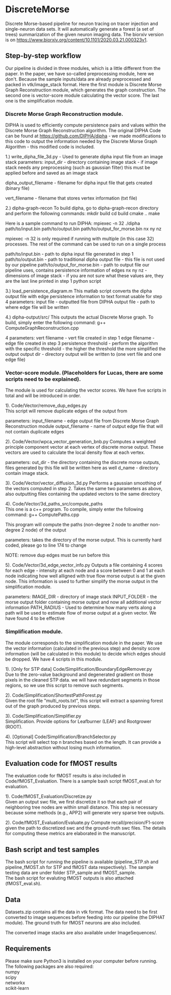 # DiscreteMorse
Discrete Morse-based pipeline for neuron tracing on tracer injection and single-neuron data sets. It will automatically generate a forest (a set of trees) summarization of the given neuron imaging data. The biorxiv version is on https://www.biorxiv.org/content/10.1101/2020.03.21.000323v1. 

## Step-by-step workflow

Our pipeline is divided in three modules, which is a little different from the paper. In the paper, we have so-called preprocessing module, here we don't. Because the sample inputs/data are already preprocessed and packed in vtk/image_stack format. Here the first module is Discrete Morse Graph Reconstruction module,  which generates the graph construction. The second one is vector-score module calculating the vector score. The last one is the simplification module.

### Discrete Morse Graph Reconstruction module.

DIPHA is used to efficiently compute persistence pairs and values within the Discrete Morse Graph Reconstruction algorithm.  The original DIPHA Code can be found at https://github.com/DIPHA/dipha - we made modifications to this code to output the information needed by the Discrete Morse Graph Algorithm - this modified code is included.

1.) write_dipha_file_3d.py - Used to generate dipha input file from an image stack
parameters:
input_dir - directory containing image stack - if image stack needs  any preprocessing (such as gaussian filter) this must be applied before and saved as an image stack

dipha_output_filename - filename for dipha input file that gets created (binary file)

vert_filename - filename that stores vertex information (txt file)

2.) dipha-graph-recon
To build dipha, go to dipha-graph-recon directory and perform the following commands:
mkdir build
cd build
cmake ..
make

Here is a sample command to run DIPHA:
mpiexec -n 32 ./dipha  path/to/input.bin path/to/output.bin path/to/output_for_morse.bin nx ny nz

mpiexec -n 32 is only required if running with multiple (in this case 32) processes.  The rest of the command can be used to run on a single process

path/to/input.bin - path to dipha input file generated in step 1
path/to/output.bin - path to traditional dipha output file - this file is not used by our pipeline
path/to/output_for_morse.bin - path to output file our pipeline uses, contains persistence information of edges
nx ny nz - dimensions of image stack - if you are not sure what these values are, they are the last line printed in step 1 python script

3.) load_persistence_diagram.m
This matlab script converts the dipha output file with edge persistence information to text format usable for step 4
parameters:
input file - outputted file from DIPHA
output file - path to where edge file will be written

4.) dipha-output/src/
This outputs the actual Discrete Morse graph.  To build, simply enter the following command:
g++ ComputeGraphReconstruction.cpp

4 parameters:
vert filename - vert file created in step 1
edge filename - edge file created in step 3
persistence threshold - perform the algorithm with the specific threshold - the higher the threshold the more simplified the output
output dir - directory output will be written to (one vert file and one edge file)


### Vector-score module. (Placeholders for Lucas, there are some scripts need to be explained).
The module is used for calculating the vector scores. We have five scripts in total and will be introduced in order.

1). Code/Vector/remove_dup_edges.py  
This script will remove duplicate edges of the output from

parameters:
input_filename - edge output file from Discrete Morse Graph Reconstruction module
output_filename - name of output edge file that will not contain duplicate edges

2). Code/Vector/wpca_vector_generation_bnb.py
Computes a weighted principle component vector at each vertex of discrete morse output.  These vectors are used to calculate the local density flow at each vertex.

parameters:
out_dir - the directory containing the discrete morse outputs, files generated by this file will be written here as well
d_name - directory contain image stack.

3). Code/Vector/vector_diffusion_3d.py
Performs a gaussian smoothing of the vectors computed in step 2.  Takes the same two parameters as above, also outputting files containing the updated vectors to the same directory

4). Code/Vector/3d_paths_src/compute_paths  
This one is a c++ program.  To compile, simply enter the following command:
g++ ComputePaths.cpp 

This program will compute the paths (non-degree 2 node to another non-degree 2 node) of the output

parameters:
takes the directory of the morse output.  This is currently hard coded, please go to line 174 to change

NOTE: remove dup edges must be run before this


5). Code/Vector/3d_edge_vector_info.py
Outputs a file containing 4 scores for each edge - intensity at each node and a score between 0 and 1 at each node indicating how well alligned with true flow morse output is at the given node.  This information is used to further simplify the morse output in the simplification module.

parameters:
IMAGE_DIR - directory of image stack
INPUT_FOLDER - the morse output folder containing morse output and now all additional vector information
PATH_RADIUS - Used to determine how many verts along a path will be used to estimate flow of morse output at a given vector.  We have found 4 to be effective

### Simplification module.
The module corresponds to the simplification module in the paper. We use the vector information (calculated in the previous step) and density score information (will be calculated in this module) to decide which edges should be dropped. We have 4 scripts in this module.

1). [Only for STP data] Code/Simplification/BoundaryEdgeRemover.py  
Due to the zero-value background and degenerated gradient on those pixels in the cleaned STP data. we will have redundant segments in those regions, so we use this script to remove such segments.

2). Code/Simplification/ShortestPathForest.py  
Given the root file "multi_roots.txt", this script will extract a spanning forest out of the graph produced by previous steps.

3). Code/Simplification/Simplifier.py  
Simplification. Provide options for Leafburner (LEAF) and Rootgrower (ROOT).

4). [Optional]  Code/Simplification/BranchSelector.py  
This script will select top n branches based on the length. It can provide a high-level abstraction without losing much information.

## Evaluation code for fMOST results
The evaluation code for fMOST results is also included in Code/fMOST_Evaluation. There is a sample bash script fMOST_eval.sh for evaluation.  

1). Code/fMOST_Evaluation/Discretize.py  
Given an output swc file, we first discretize it so that each pair of neighboring tree nodes are within small distance. This step is necessary because some methods (e.g., APP2) will generate very sparse tree outputs.

2). Code/fMOST_Evaluation/Evaluate.py
Compute recall/precision/F1-score given the path to discretized swc and the ground-truth swc files. The details for computing these metrics are elaborated in the manuscript.

## Bash script and test samples
The bash script for running the pipeline is available (pipeline_STP.sh and pipeline_fMOST.sh for STP and fMOST data respectively). The sample testing data are under folder STP_sample and fMOST_sample.  
The bash script for evaluting fMOST outputs is also attached (fMOST_eval.sh).

## Data
Datasets.zip contains all the data in vtk format. The data need to be first converted to image sequences before feeding into our pipeline (the DIPHAT module). The ground truth for fMOST neurons are also included.

The converted image stacks are also available under ImageSequences/.

## Requirements
Please make sure Python3 is installed on your computer before running.
The following packages are also required:  
numpy  
scipy  
networkx  
scikit-learn  
